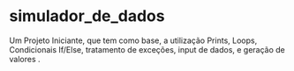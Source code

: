 # simulador_de_dados
 Um Projeto Iniciante, que tem como base, a utilização  Prints, Loops, Condicionais If/Else, tratamento de exceções, input de dados, e geração de valores .
